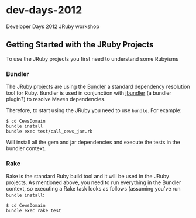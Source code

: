# dev-days-2012

Developer Days 2012 JRuby workshop

## Getting Started with the JRuby Projects
To use the JRuby projects you first need to understand some Rubyisms

### Bundler

The JRuby projects are using the [Bundler](http://gembundler.com/) a
standard dependency resolution tool for Ruby. Bundler is used in
conjunction with [jbundler](https://github.com/mkristian/jbundler) (a
bundler plugin?) to resolve Maven dependencies.

Therefore, to start using the JRuby you need to use `bundle`. For
example:

    $ cd CewsDomain
    bundle install
    bundle exec test/call_cews_jar.rb

Will install all the gem and jar dependencies and execute the tests in
the bundler context.

### Rake

Rake is the standard Ruby build tool and it will be used in the JRuby
projects. As mentioned above, you need to run everything in the Bundler
context, so executing a Rake task looks as follows (assuming you've run
`bundle install`:

    $ cd CewsDomain
    bundle exec rake test
